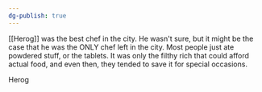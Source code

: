 ```yaml
---
dg-publish: true
---
```

[[Herog]] was the best chef in the city. He wasn\'t sure, but it might be
the case that he was the ONLY chef left in the city. Most people just
ate powdered stuff, or the tablets. It was only the filthy rich that
could afford actual food, and even then, they tended to save it for
special occasions.

Herog